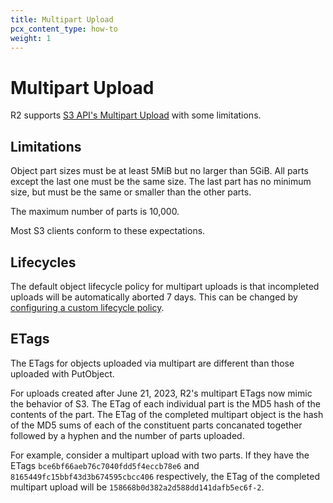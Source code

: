 ```yaml
---
title: Multipart Upload
pcx_content_type: how-to
weight: 1
---
```


# Multipart Upload

R2 supports [S3 API's Multipart Upload](https://docs.aws.amazon.com/AmazonS3/latest/userguide/mpuoverview.html) with some limitations.

## Limitations

Object part sizes must be at least 5MiB but no larger than 5GiB.  All parts except the last one must be the same size.  The last part has no minimum size, but must be the same or smaller than the other parts.

The maximum number of parts is 10,000.

Most S3 clients conform to these expectations.

## Lifecycles

The default object lifecycle policy for multipart uploads is that incompleted uploads will be automatically aborted 7 days.  This can be changed by [configuring a custom lifecycle policy](/r2/buckets/object-lifecycles/).

## ETags

The ETags for objects uploaded via multipart are different than those uploaded with PutObject.

For uploads created after June 21, 2023, R2's multipart ETags now mimic the behavior of S3.  The ETag of each individual part is the MD5 hash of the contents of the part.  The ETag of the completed multipart object is the hash of the MD5 sums of each of the constituent parts concanated together followed by a hyphen and the number of parts uploaded.

For example, consider a multipart upload with two parts.  If they have the ETags `bce6bf66aeb76c7040fdd5f4eccb78e6` and `8165449fc15bbf43d3b674595cbcc406` respectively, the ETag of the completed multipart upload will be `158668b0d382a2d588dd141dafb5ec6f-2`.
